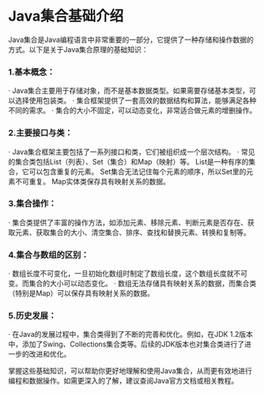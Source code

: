 # Java集合基础介绍

Java集合是Java编程语言中非常重要的一部分，它提供了一种存储和操作数据的方式。以下是关于Java集合原理的基础知识：

### 1.基本概念：

·   Java集合主要用于存储对象，而不是基本数据类型。如果需要存储基本类型，可以选择使用包装类。
·   集合框架提供了一套高效的数据结构和算法，能够满足各种不同的需求。
·   集合的大小不固定，可以动态变化，非常适合做元素的增删操作。

### 2.主要接口与类：

·   Java集合框架主要包括了一系列接口和类，它们被组织成一个层次结构。
·   常见的集合类包括List（列表）、Set（集合）和Map（映射）等。
List是一种有序的集合，它可以包含重复的元素。
Set集合无法记住每个元素的顺序，所以Set里的元素不可重复。
Map实体类保存具有映射关系的数据。

### 3.集合操作：

·   集合类提供了丰富的操作方法，如添加元素、移除元素、判断元素是否存在、获取元素、获取集合的大小、清空集合、排序、查找和替换元素、转换和复制等。

### 4.集合与数组的区别：

·   数组长度不可变化，一旦初始化数组时制定了数组长度，这个数组长度就不可变。而集合的大小可以动态变化。
·   数组无法存储具有映射关系的数据，而集合类（特别是Map）可以保存具有映射关系的数据。

### 5.历史发展：

·   在Java的发展过程中，集合类得到了不断的完善和优化。例如，在JDK 1.2版本中，添加了Swing、Collections集合类等。后续的JDK版本也对集合类进行了进一步的改进和优化。


掌握这些基础知识，可以帮助你更好地理解和使用Java集合，从而更有效地进行编程和数据操作。如需更深入的了解，建议查阅Java官方文档或相关教程。